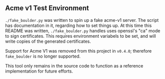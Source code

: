 ## Acme v1 Test Environment

`./fake_boulder.py` was written to spin up a fake acme-v1 server.
The script has documentation in it, regarding how to set things up.
At this time this README was written, `./fake_boulder.py` handles uses openssl's "ca" mode to sign certificates.
This requires environment variabels to be set, and will write copies of the generated certificates.

Support for Acme V1 was removed from this project in `v0.4.0`;  therefore `fake_boulder` is no longer supported.

This tool only remains in the source code to function as a reference implementation for future efforts.

